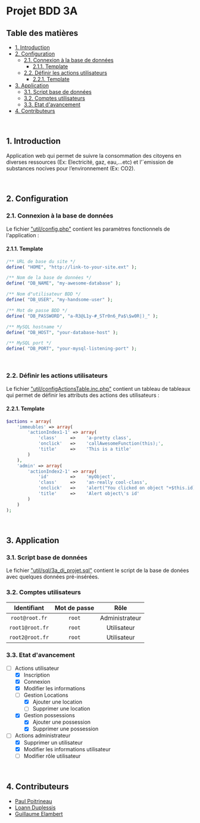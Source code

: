 Projet BDD 3A
=============

## Table des matières

- [1. Introduction](#1-introduction)
- [2. Configuration](#2-configuration)
  - [2.1. Connexion à la base de données](#21-connexion-à-la-base-de-données)
    - [2.1.1. Template](#211-template)
  - [2.2. Définir les actions utilisateurs](#22-définir-les-actions-utilisateurs)
    - [2.2.1. Template](#221-template)
- [3. Application](#3-application)
  - [3.1. Script base de données](#31-script-base-de-données)
  - [3.2. Comptes utilisateurs](#32-comptes-utilisateurs)
  - [3.3. Etat d'avancement](#33-etat-davancement)
- [4. Contributeurs](#4-contributeurs)

<br>

## 1. Introduction

Application web qui permet de suivre la consommation des citoyens en diverses ressources (Ex: Electricité, gaz, eau,...etc) et l’´emission de substances nocives pour l’environnement (Ex: CO2).

<br>

## 2. Configuration

### 2.1. Connexion à la base de données

Le fichier ["util/config.php"](util/config.php) contient les paramètres fonctionnels de l'application :



#### 2.1.1. Template

~~~php
/** URL de base du site */
define( "HOME", "http://link-to-your-site.ext" );

/** Nom de la base de données */
define( "DB_NAME", "my-awesome-database" );

/** Nom d"utilisateur BDD */
define( "DB_USER", "my-handsome-user" );

/** Mot de passe BDD */
define( "DB_PASSWORD", "a-R3@L1y-#_STr0n6_Pa$\$w0R|)_" );

/** MySQL hostname */
define( "DB_HOST", "your-database-host" );

/** MySQL port */
define( "DB_PORT", "your-mysql-listening-port" );
~~~

<br>

### 2.2. Définir les actions utilisateurs

Le fichier ["util/configActionsTable.inc.php"](util/configActionsTable.inc.php) contient un tableau de tableaux qui permet de définir les attributs des actions des utilisateurs :



#### 2.2.1. Template
~~~php
$actions = array(
    'immeubles' => array(
        'actionIndex1-1' => array(
            'class'     =>    'a-pretty class',
            'onclick'   =>    'callAwesomeFunction(this);',
            'title'     =>    'This is a title'
        )
    ),
    'admin' => array(
        'actionIndex2-1' => array(
            'id'        =>    'myObject',
            'class'     =>    'an-really cool-class',
            'onclick'   =>    'alert("You clicked on object "+$this.id)',
            'title'     =>    'Alert object\'s id'
        )
    )
);
~~~

<br>

## 3. Application

### 3.1. Script base de données


Le fichier ["util/sql/3a_di_projet.sql"](util/sql/3a_di_projet.sql) contient le script de la base de donées avec quelques données pré-insérées.

### 3.2. Comptes utilisateurs

|   Identifiant   | Mot de passe |      Rôle      |
| :-------------: | :----------: | :------------: |
| `root@root.fr`  |    `root`    | Administrateur |
| `root1@root.fr` |    `root`    |  Utilisateur   |
| `root2@root.fr` |    `root`    |  Utilisateur   |


### 3.3. Etat d'avancement

- [ ] Actions utilisateur
    - [x] Inscription
    - [x] Connexion
    - [x] Modifier les informations
    - [ ] Gestion Locations
        - [x] Ajouter une location
        - [ ] Supprimer une location
    - [x] Gestion possessions
        - [x] Ajouter une possession
        - [x] Supprimer une possession
- [ ] Actions administrateur
    - [x] Supprimer un utilisateur
    - [x] Modifier les informations utilisateur
    - [ ] Modifier rôle utilisateur

<br>

## 4. Contributeurs

* [Paul Poitrineau](mailto:paul.poitrineau@etu.univ-tours.fr)
* [Loann Duplessis](mailto:loann.duplessis@etu.univ-tours.fr)
* [Guillaume Elambert](mailto:guillaume.elambert@yahoo.fr)